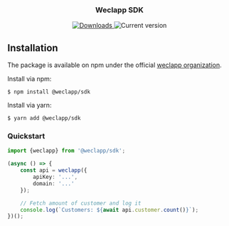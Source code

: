 <h3 align="center">
   Weclapp SDK
</h3>

<p align="center">
  <a href="https://www.npmjs.com/package/@weclapp/sdk"><img
     alt="Downloads"
     src="https://img.shields.io/npm/dw/@weclapp/sdk.svg?style=flat-square">
  </a>
  <img alt="Current version"
     src="https://img.shields.io/github/tag/weclapp/sdk.svg?color=3498DB&label=version&style=flat-square">
</p>

## Installation
The package is available on npm under the official [weclapp organization](https://www.npmjs.com/org/weclapp).

Install via npm:
```shell
$ npm install @weclapp/sdk
```

Install via yarn:
```shell
$ yarn add @weclapp/sdk
```

### Quickstart

```ts
import {weclapp} from '@weclapp/sdk';

(async () => {
    const api = weclapp({
        apiKey: '...',
        domain: '...'
    });

    // Fetch amount of customer and log it
    console.log(`Customers: ${await api.customer.count()}`);
})();
```
